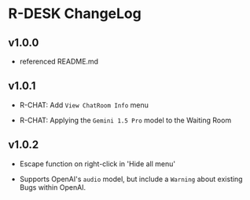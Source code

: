 # R-DESK ChangeLog

## v1.0.0

* referenced README.md


## v1.0.1

* R-CHAT: Add `View ChatRoom Info` menu

* R-CHAT: Applying the `Gemini 1.5 Pro` model to the Waiting Room


## v1.0.2

* Escape function on right-click in 'Hide all menu'

* Supports OpenAI's `audio` model, but include a `Warning` about existing Bugs within OpenAI.
